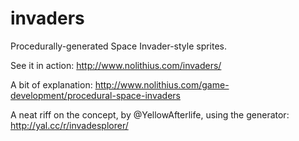 invaders
========

Procedurally-generated Space Invader-style sprites.

See it in action:
http://www.nolithius.com/invaders/

A bit of explanation:
http://www.nolithius.com/game-development/procedural-space-invaders

A neat riff on the concept, by @YellowAfterlife, using the generator:
http://yal.cc/r/invadesplorer/
